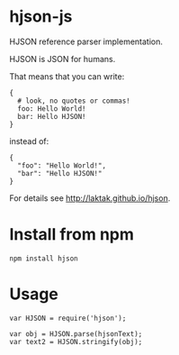 # hjson-js

HJSON reference parser implementation.

HJSON is JSON for humans.

That means that you can write:
```
{
  # look, no quotes or commas!
  foo: Hello World!
  bar: Hello HJSON!
}
```

instead of:
```
{
  "foo": "Hello World!",
  "bar": "Hello HJSON!"
}
```

For details see http://laktak.github.io/hjson.


# Install from npm

```
npm install hjson
```

# Usage

```
var HJSON = require('hjson');

var obj = HJSON.parse(hjsonText);
var text2 = HJSON.stringify(obj);

```
